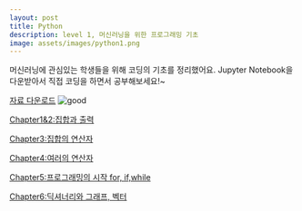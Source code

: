 ```yaml
---
layout: post
title: Python
description: level 1, 머신러닝을 위한 프로그래밍 기초
image: assets/images/python1.png
---
```

머신러닝에 관심있는 학생들을 위해 코딩의 기초를 정리했어요.
Jupyter Notebook을 다운받아서 직접 코딩을 하면서 공부해보세요!~

[자료 다운로드](https://github.com/waylight3/Machine-for-Learning-Site/zipball/master)
![good]({{https://waylight3.github.io/Machine-for-Learning-Site}}/assets/images/pic01.jpg)

[Chapter1&2:집합과 출력](https://nbviewer.jupyter.org/github/waylight3/Machine-for-Learning-Site/blob/master/Contents/Chapter%201%2C2.ipynb)

[Chapter3:집합의 연산자](https://nbviewer.jupyter.org/github/waylight3/Machine-for-Learning-Site/blob/master/Contents/Chapter3.ipynb)

[Chapter4:여러의 연산자](https://nbviewer.jupyter.org/github/waylight3/Machine-for-Learning-Site/blob/master/Contents/Chapter%204.ipynb)

[Chapter5:프로그래밍의 시작 for, if,while](https://nbviewer.jupyter.org/github/waylight3/Machine-for-Learning-Site/blob/master/Contents/Chapter5.ipynb)

[Chapter6:딕셔너리와 그래프, 벡터](https://nbviewer.jupyter.org/github/waylight3/Machine-for-Learning-Site/blob/master/Contents/Chapter6.ipynb)
